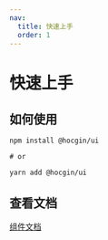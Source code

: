 ```yaml
---
nav:
  title: 快速上手
  order: 1
---
```


# 快速上手

## 如何使用

```shell
npm install @hocgin/ui

# or

yarn add @hocgin/ui
```

## 查看文档

[组件文档](http://127.0.0.1:8000/components/comment)
